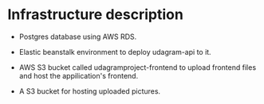 # Infrastructure description

- Postgres database using AWS RDS.

- Elastic beanstalk environment to deploy udagram-api to it.

- AWS S3 bucket called udagramproject-frontend to upload frontend files and host the appilication's frontend.

- A S3 bucket for hosting uploaded pictures.